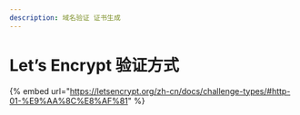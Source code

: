 ```yaml
---
description: 域名验证 证书生成
---
```


# Let’s Encrypt 验证方式



{% embed url="https://letsencrypt.org/zh-cn/docs/challenge-types/#http-01-%E9%AA%8C%E8%AF%81" %}
